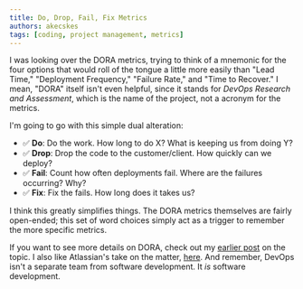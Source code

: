 ```yaml
---
title: Do, Drop, Fail, Fix Metrics
authors: akecskes
tags: [coding, project management, metrics]
---
```


I was looking over the DORA metrics, trying to think of a mnemonic for the four options that would roll of the tongue a little more easily than "Lead Time," "Deployment Frequency," "Failure Rate," and "Time to Recover." I mean, "DORA" itself isn't even helpful, since it stands for _DevOps Research and Assessment_, which is the name of the project, not a acronym for the metrics. 

<!-- truncate -->

I'm going to go with this simple dual alteration:

- ✅ **Do**: Do the work. How long to do X? What is keeping us from doing Y?
- ✅ **Drop**: Drop the code to the customer/client. How quickly can we deploy?
- ✅ **Fail**: Count how often deployments fail. Where are the failures occurring? Why?
- ✅ **Fix**: Fix the fails. How long does it takes us?

I think this greatly simplifies things. The DORA metrics themselves are fairly open-ended; this set of word choices simply act as a trigger to remember the more specific metrics.

If you want to see more details on DORA, check out my [earlier post](/blog/2024/08/25/dora-metrics) on the topic. I also like Atlassian's take on the matter, [here](https://www.atlassian.com/devops/frameworks/dora-metrics). And remember, DevOps isn't a separate team from software development. It _is_ software development.


